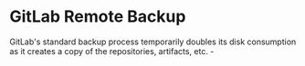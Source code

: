 # GitLab Remote Backup

GitLab's standard backup process temporarily doubles its disk consumption as it
creates a copy of the repositories, artifacts, etc. -
